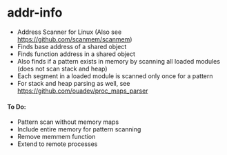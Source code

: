 # addr-info
* Address Scanner for Linux (Also see https://github.com/scanmem/scanmem)
* Finds base address of a shared object
* Finds function address in a shared object
* Also finds if a pattern exists in memory by scanning all loaded modules (does not scan stack and heap)
* Each segment in a loaded module is scanned only once for a pattern
* For stack and heap parsing as well, see https://github.com/ouadev/proc_maps_parser
 #### To Do: 
 * Pattern scan without memory maps
 * Include entire memory for pattern scanning
 * Remove memmem function
 * Extend to remote processes
